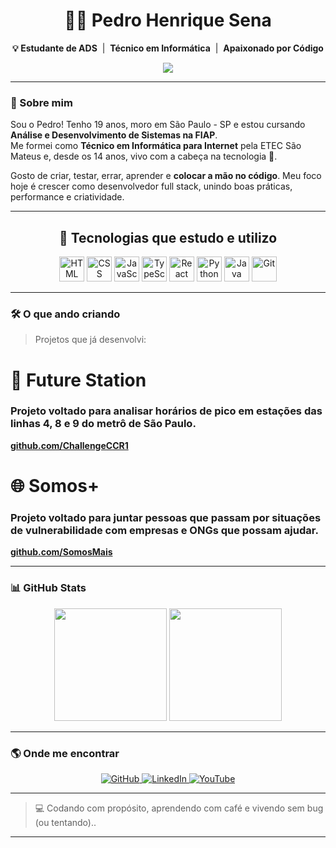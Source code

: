 <h1 align="center">👨‍💻 Pedro Henrique Sena</h1>

<p align="center">
  <strong>💡 Estudante de ADS</strong> &nbsp;|&nbsp; 
  <strong>Técnico em Informática</strong> &nbsp;|&nbsp; 
  <strong>Apaixonado por Código</strong>
</p>

<p align="center">
  <a href="https://www.fiap.com.br/" target="_blank">
    <img src="https://img.shields.io/badge/FIAP-EA1D2C?style=flat-square&logo=googlechrome&logoColor=white" />
  </a>
</p>

---

### 👋 Sobre mim

Sou o Pedro! Tenho 19 anos, moro em São Paulo - SP e estou cursando **Análise e Desenvolvimento de Sistemas na FIAP**.  
Me formei como **Técnico em Informática para Internet** pela ETEC São Mateus e, desde os 14 anos, vivo com a cabeça na tecnologia 🚀.

Gosto de criar, testar, errar, aprender e **colocar a mão no código**. Meu foco hoje é crescer como desenvolvedor full stack, unindo boas práticas, performance e criatividade.

---

<h2 align="center">🧰 Tecnologias que estudo e utilizo</h2>

<p align="center">
  <img src="https://cdn.jsdelivr.net/gh/devicons/devicon/icons/html5/html5-original.svg" title="HTML5" alt="HTML" width="40" />
  <img src="https://cdn.jsdelivr.net/gh/devicons/devicon/icons/css3/css3-original.svg" title="CSS3" alt="CSS" width="40" />
  <img src="https://cdn.jsdelivr.net/gh/devicons/devicon/icons/javascript/javascript-original.svg" title="JavaScript" alt="JavaScript" width="40" />
  <img src="https://cdn.jsdelivr.net/gh/devicons/devicon/icons/typescript/typescript-original.svg" title="TypeScript" alt="TypeScript" width="40" />
  <img src="https://cdn.jsdelivr.net/gh/devicons/devicon/icons/react/react-original.svg" title="React" alt="React" width="40" />
  <img src="https://cdn.jsdelivr.net/gh/devicons/devicon/icons/python/python-original.svg" title="Python" alt="Python" width="40" />
  <img src="https://cdn.jsdelivr.net/gh/devicons/devicon/icons/java/java-original.svg" title="Java" alt="Java" width="40" />
  <img src="https://cdn.jsdelivr.net/gh/devicons/devicon/icons/git/git-original.svg" title="Git" alt="Git" width="40" />
</p>

---

### 🛠️ O que ando criando  

> Projetos que já desenvolvi:

# 🚉 **Future Station**  
  
  ### Projeto voltado para analisar horários de pico em estações das linhas 4, 8 e 9 do metrô de São Paulo.
  <strong><a href="https://github.com/ChallengeCCR1" target="_blank">github.com/ChallengeCCR1</a></strong>

# 🌐 **Somos+**  
  
  ### Projeto voltado para juntar pessoas que passam por situações de vulnerabilidade com empresas e ONGs que possam ajudar.
  <strong><a href="https://github.com/SomosMais" target="_blank">github.com/SomosMais</a></strong>

---

### 📊 GitHub Stats

<p align="center">
  <img height="180em" src="https://github-readme-stats.vercel.app/api?username=devpedrosena1&show_icons=true&theme=tokyonight&locale=pt-br" />
  <img height="180em" src="https://github-readme-stats.vercel.app/api/top-langs/?username=devpedrosena1&theme=tokyonight&layout=compact" />
</p>

---

### 🌎 Onde me encontrar

<p align="center">
  <a href="https://github.com/devpedrosena1" target="_blank">
    <img alt="GitHub" title="Meu GitHub" src="https://img.shields.io/badge/GitHub-000?style=for-the-badge&logo=github&logoColor=white" />
  </a>
  <a href="https://www.linkedin.com/in/pedro-henrique-sena-a282b01ab/" target="_blank">
    <img alt="LinkedIn" title="Meu LinkedIn" src="https://img.shields.io/badge/LinkedIn-0A66C2?style=for-the-badge&logo=linkedin&logoColor=white" />
  </a>
  <a href="https://www.youtube.com/@sena_fxl" target="_blank">
    <img alt="YouTube" title="Meu YouTube" src="https://img.shields.io/badge/YouTube-FF0000?style=for-the-badge&logo=youtube&logoColor=white" />
  </a>
</p>

---

> 💻 Codando com propósito, aprendendo com café e vivendo sem bug (ou tentando)..

---
